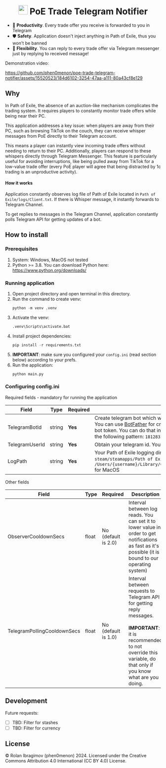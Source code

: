<h1 align="center" style="border-bottom: none">
    <b><img src="https://static-00.iconduck.com/assets.00/telegram-icon-2048x1725-i4kw83ca.png" width="30" /> PoE Trade Telegram Notifier</b>
</h1>


- 📱 <b>Productivity</b>. Every trade offer you receive is forwarded to you in Telegram
- 🛡️ <b>Safety</b>. Application doesn't inject anything in Path of Exile, thus you won't be banned
- 🏃 <b>Flexibility</b>. You can reply to every trade offer via Telegram messenger just by replying to received message!

Demonstration video:

https://github.com/phen0menon/poe-trade-telegram-notifier/assets/15520523/184d6102-3254-47aa-a111-80a43cf8e129

## Why

In Path of Exile, the absence of an auction-like mechanism complicates the trading system. It requires players to constantly monitor trade offers while being near their PC.

This application addresses a key issue: when players are away from their PC, such as browsing TikTok on the couch, they can receive whisper messages from PoE directly to their Telegram account. 

This means a player can instantly view incoming trade offers without needing to return to their PC. Additionally, players can respond to these whispers directly through Telegram Messenger. This feature is particularly useful for avoiding interruptions, like being pulled away from TikTok for a low-value trade offer (every PoE player will agree that being distracted by 1c trading is an unproductive activity).

#### How it works

Application constantly observes log file of Path of Exile located in `Path of Exile/logs/Client.txt`. If there is Whisper message, it instantly forwards to Telegram Channel. 

To get replies to messages in the Telegram Channel, application constantly polls Telegram API for getting updates of a bot.

## How to install

### Prerequisites

1. System: Windows, MacOS not tested 
2. Python >= 3.8. You can download Python here: https://www.python.org/downloads/

### Running application

1. Open project directory and open terminal in this directory.
2. Run the command to create venv: 
    ```python
    python -m venv .venv
    ```
3. Activate the venv: 
    ```python
    .venv\Scripts\activate.bat
    ```
4. Install project dependencies: 
    ```python
    pip install -r requirements.txt
    ```
5. <b>IMPORTANT</b>: make sure you configured your `config.ini` (read section below) according to your prefs. 
6. Run the application: 
    ```python
    python main.py
    ``` 

### Configuring config.ini

Required fields - mandatory for running the application

|Field 	| Type | Required | Description   	| 
|---	|---	| --- | --- |
| TelegramBotId  	| string | <b>Yes</b> |  Create telegram bot which will notify you about all incoming whispers. You can use [BotFather](https://t.me/BotFather) for creating one, it is simple stupid. Obtain created bot token. You can do that in the BotFather. The bot token usually have the following pattern: `181283218:BBFRF5r-2Q2fSofZV-wQOFXKX6UIsd_GTtl`	|
|  TelegramUserId 	| string | <b>Yes</b> |  Obtain your telegram id. You can do that using [GetMyId](https://t.me/getmyid_bot) bot 	|
| LogPath  	| string | <b>Yes</b> |  Your Path of Exile logging directory. Typically, it is located in the `steam/steamapps/Path of Exile/logs/Client.txt` for Windows and in `/Users/{username}/Library/Caches/com.GGG.PathOfExile/Logs/Client.txt` for MacOS 	|

Other fields

|Field 	| Type | Required | Description   	| 
|---	|---	| --- | --- |
| ObserverCooldownSecs  	| float | No (default is 2.0) |  Interval between log reads. You can set it to lower value in order to get notifications as fast as it's possible (it is bound to our operating system)	|
|  TelegramPollingCooldownSecs 	| float | No (default is 1.0) |  Interval between requests to Telegram API for getting reply messages. <br /><br/> <b>IMPORTANT</b>: it is recommended to not override this variable, do that only if you know what are you doing. 	|

## Development

Future requests:
  - [ ] TBD: Filter for stashes 
  - [ ] TBD: Filter for currency

## License

© Rolan Ibragimov (phen0menon) 2024. Licensed under the Creative Commons Attribution 4.0 International (CC BY 4.0) License.
